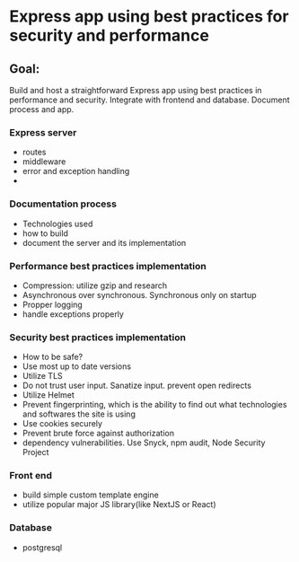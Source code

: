# Express app using best practices for security and performance

## Goal: 
Build and host a straightforward Express app using best practices in performance and security. Integrate with frontend and database. Document process and app.

### Express server
- routes
- middleware
- error and exception handling
- 

### Documentation process
- Technologies used
- how to build
- document the server and its implementation

### Performance best practices implementation
- Compression: utilize gzip and research
- Asynchronous over synchronous. Synchronous only on startup
- Propper logging
- handle exceptions properly


### Security best practices implementation
- How to be safe?
- Use most up to date versions
- Utilize TLS
- Do not trust user input. Sanatize input. prevent open redirects
- Utilize Helmet
- Prevent fingerprinting, which is the ability to find out what technologies and softwares the site is using
- Use cookies securely
- Prevent brute force against authorization
- dependency vulnerabilities. Use Snyck, npm audit, Node Security Project


### Front end
- build simple custom template engine
- utilize popular major JS library(like NextJS or React)

### Database
- postgresql
